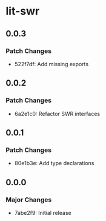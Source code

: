 # lit-swr

## 0.0.3

### Patch Changes

- 522f7df: Add missing exports

## 0.0.2

### Patch Changes

- 6a2e1c0: Refactor SWR interfaces

## 0.0.1

### Patch Changes

- 80e1b3e: Add type declarations

## 0.0.0

### Major Changes

- 7abe2f9: Initial release
